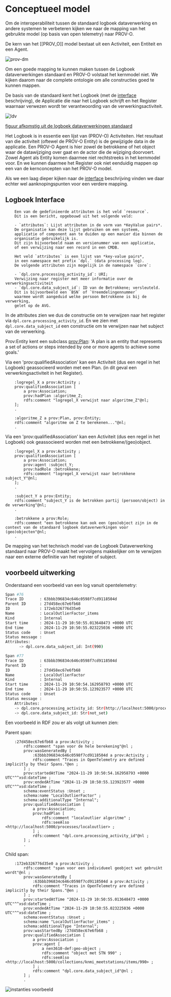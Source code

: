 # Conceptueel model

Om de interoperabiliteit tussen de standaard logboek dataverwerking en andere systemen te verbeteren kijken we naar de mapping van het gebruikte model (op basis van open telemetry) naar PROV-O.
  
De kern van het [[PROV_O]] model bestaat uit een Activiteit, een Entiteit en een Agent.

![prov-dm](./respec/media/prov-dm.png)

Om een goede mapping te kunnen maken tussen de Logboek dataverwerkingen standaard en PROV-O volstaat het kernmodel niet. We kijken daarom naar de complete ontologie om alle constructies goed te kunnen mappen.

De basis van de standaard kent het Logboek (met de [interface](https://logius-standaarden.github.io/logboek-dataverwerkingen/#interface) beschrijving), de Applicatie die naar het Logboek schrijft en het Register waarnaar verwezen wordt ter verantwoording van de verwerkingsactiviteit.

![ldv](./respec/media/architecture-grenzen.svg)

[figuur afkomstig uit de logboek dataverwerkingen standaard](https://logius-standaarden.github.io/logboek-dataverwerkingen/#fig-componenten-in-context)

Het Logboek is in essentie een lijst van (PROV-O) Activiteiten. Het resultaat van die activiteit (oftewel de PROV-O Entity) is de gewijzigde data in de applicatie. Een PROV-O Agent is hier zowel de betrokkene of het object waar de datawijziging over gaat en de actor die de wijziging doorvoert.
Zowel Agent als Entity komen daarmee niet rechtstreeks in het kernmodel voor.
En we kunnen daarmee het Register ook niet eenduidig mappen op een van de kernconcepten van het PROV-O model.

Als we een laag dieper kijken naar de [interface](https://logius-standaarden.github.io/logboek-dataverwerkingen/#interface) beschrijving vinden we daar echter wel aanknopingspunten voor een verdere mapping.

## Logboek Interface

```text
    Een van de gedefinieerde attributen is het veld `resource`. 
    Dit is een bericht, opgebouwd uit het volgende veld:

    - `attributes`: Lijst attributen in de vorm van *KeyValue pairs*. 
    De organisatie kan deze lijst gebruiken om een systeem, 
    applicatie of component aan te duiden op een manier die binnen de 
    organisatie gebruikelijk is. 
    Dit zijn bijvoorbeeld naam en versienummer van een applicatie, 
    of een verwijzing naar een record in een CMDB.

    Het veld `attributes` is een lijst van *key-value pairs*, 
    in een namespace met prefix `dpl.` (data processing log). 
    De volgende attributen zijn mogelijk in de namespace `core`:

    - `dpl.core.processing_activity_id`: URI; 
    Verwijzing naar register met meer informatie over de verwerkingsactiviteit
    - `dpl.core.data_subject_id`: ID van de Betrokkene; versleuteld. 
    Dit is bijvoorbeeld een `BSN` of `Vreemdelingennummer` 
    waarmee wordt aangeduid welke persoon Betrokkene is bij de verwerking, 
    gelet op de AVG.
```

In de attributes zien we dus de constructie om te verwijzen naar het register via `dpl.core.processing_activity_id`. En we zien met `dpl.core.data_subject_id` een constructie om te verwijzen naar het subject van de verwerking.

Prov:Entity kent een subclass [prov:Plan](https://www.w3.org/TR/2013/REC-prov-o-20130430/#Plan): 'A plan is an entity that represents a set of actions or steps intended by one or more agents to achieve some goals.'

Via een 'prov:qualifiedAssociation' kan een Activiteit (dus een regel in het Logboek) geassocieerd worden met een Plan. (in dit geval een verwerkingsactiviteit in het Register).

```turtle
    :logregel_X a prov:Activity ;
    prov:qualifiedAssociation [
        a prov:Association;
        prov:hadPlan :algoritme_Z;
        rdfs:comment "logregel_X verwijst naar algoritme_Z"@nl;
    ];
    .

    :algoritme_Z a prov:Plan, prov:Entity;
    rdfs:comment "algoritme om Z te berekenen..."@nl;
    .
```

Via een 'prov:qualifiedAssociation' kan een Activiteit (dus een regel in het Logboek) ook geassocieerd worden met een betrokkene/(geo)object.

```turtle
    :logregel_X a prov:Activity ;
    prov:qualifiedAssociation [
        a prov:Association;
        prov:agent :subject_Y;
        prov:hadRole :betrokkene;
        rdfs:comment "logregel_X verwijst naar betrokkene subject_Y"@nl;
    ];
    .

    :subject_Y a prov:Entity;
    rdfs:comment "subject_Y is de betrokken partij (persoon/object) in de verwerking"@nl;
    .

    :betrokkene a prov:Role;
    rdfs:comment "een betrokkene kan ook een (geo)object zijn in de context van de standaard logboek dataverwerkingen voor (geo)objecten"@nl;
    .
```

De mapping van het technisch model van de Logboek Dataverwerking standaard naar PROV-O maakt het vervolgens makkelijker om te verwijzen naar een externe definitie van het register of subject.

## voorbeeld uitwerking

Onderstaand een voorbeeld van een log vanuit opentelemetry:

```bash
Span #76                                                                                                                                                                                        
Trace ID       : 63bbb396834c646c0598f7cd9118504d
Parent ID      : 27d458ec67e6fb68                                                                                                                                                           
ID             : 172eb326776d35e0
Name           : LocalOutlierFactor_items                                                                                                                                                   
Kind           : Internal                                                                                                                                                                   
Start time     : 2024-11-29 10:50:55.013648473 +0000 UTC
End time       : 2024-11-29 10:50:55.023225036 +0000 UTC
Status code    : Unset                                                                                                                                                                      
Status message :                                                                                                                                                                            
Attributes:
      -> dpl.core.data_subject_id: Int(990)

Span #77                                                                                                                                                                                        
Trace ID       : 63bbb396834c646c0598f7cd9118504d                                                                                                                                           
Parent ID      :                                                                                                                                                                            
ID             : 27d458ec67e6fb68                                                                                                                                                           
Name           : LocalOutlierFactor
Kind           : Internal
Start time     : 2024-11-29 10:50:54.162958793 +0000 UTC
End time       : 2024-11-29 10:50:55.123923577 +0000 UTC
Status code    : Unset                                                                                                                                                                      
Status message : 
    Attributes:                                                                                                                                                                                     
    -> dpl.core.processing_activity_id: Str(http://localhost:5000/processes/localoutlier)
    -> dpl.core.data_subject_id: Str(not_set)                                                           
```

Een voorbeeld in RDF zou er als volgt uit kunnen zien:

Parent span:

```turtle
    :27d458ec67e6fb68 a prov:Activity ;
        rdfs:comment "span voor de hele berekening"@nl ;
        prov:wasGeneratedBy [
            :63bbb396834c646c0598f7cd9118504d a prov:Activity ;
            rdfs:comment "Traces in OpenTelemetry are defined implicitly by their Spans."@en ;
        ] ;
        prov:startedAtTime "2024-11-29 10:50:54.162958793 +0000 UTC"^^xsd:dateTime ;
        prov:endedAtTime "2024-11-29 10:50:55.123923577 +0000 UTC"^^xsd:dateTime ;
        schema:eventStatus :Unset ;
        schema:name "LocalOutlierFactor" ;
        schema:additionalType "Internal";
        prov:qualifiedAssociation [
            a prov:Association;
            prov:hadPlan [
                rdfs:comment "localoutlier algoritme" ;
                rdfs:seeAlso <http://localhost:5000/processes/localoutlier> ;
            ] ;
            rdfs:comment "dpl.core.processing_activity_id"@nl ;
        ] ;
        .
```

Child span:

```turtle
    :172eb326776d35e0 a prov:Activity ;
        rdfs:comment "span voor een individueel geobject wat gebruikt wordt"@nl ;
        prov:wasGeneratedBy [
            :63bbb396834c646c0598f7cd9118504d a prov:Activity ;
            rdfs:comment "Traces in OpenTelemetry are defined implicitly by their Spans."@en ;
        ] ;
        prov:startedAtTime "2024-11-29 10:50:55.013648473 +0000 UTC"^^xsd:dateTime ;
        prov:endedAtTime "2024-11-29 10:50:55.023225036 +0000 UTC"^^xsd:dateTime ;
        schema:eventStatus :Unset ;
        schema:name "LocalOutlierFactor_items" ;
        schema:additionalType "Internal";
        prov:wasStartedBy :27d458ec67e6fb68 ;
        prov:qualifiedAssociation [
            a prov:Association ;
            prov:agent [
                a nen3610-def:geo-object ;
                rdfs:comment "object met STN 990" ;
                rdfs:seeAlso <http://localhost:5000/collections/knmi_meetstations/items/990> ;
            ] ;
            rdfs:comment "dpl.core.data_subject_id"@nl ;
        ] ;
        .
```

![instanties voorbeeld](./respec/media/prov-o-instances-voorbeeld.png)
